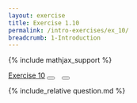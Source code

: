 ```yaml
---
layout: exercise
title: Exercise 1.10
permalink: /intro-exercises/ex_10/
breadcrumb: 1-Introduction
---
```


{% include mathjax_support %}

<div class="card">
<div class="card-header p-2">
<a href='#' class="p-2">Exercise 10</a>
<button type="button" class="btn btn-dark float-right" title="Solve this Exercise" onclick="solve('ex1.10');" href="#"><i id="ex1.10" class="fas fa-pen" style="color:white"></i></button>
<button type="button" class="btn btn-dark float-right" title="Edit this Question"  style="margin-left:10px; margin-right:10px;" onclick="upvote('ex1.10');" href="#"><i id="ex1.10" class="far fa-edit" style="color:white"></i></button>
</div>
<div class="card-body">
<p class="card-text">{% include_relative question.md %}</p>
</div>
</div>
<br>
